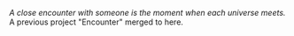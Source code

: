 <i>A close encounter with someone is the moment when each universe meets.</i><br/>
A previous project "Encounter" merged to here.
